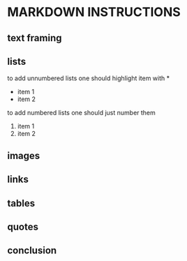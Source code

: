 # MARKDOWN INSTRUCTIONS

## text framing

## lists

to add unnumbered lists one should highlight item with *
* item 1
* item 2

to add numbered lists one should just number them

1. item 1
2. item 2

## images

## links

## tables

## quotes



## conclusion

